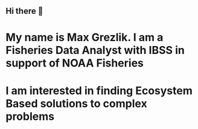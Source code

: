 ## Hi there 👋
# My name is Max Grezlik. I am a Fisheries Data Analyst with IBSS in support of NOAA Fisheries
# I am interested in finding Ecosystem Based solutions to complex problems
<!--
**MGrezlik/MGrezlik** is a ✨ _special_ ✨ repository because its `README.md` (this file) appears on your GitHub profile.

Here are some ideas to get you started:

- 🔭 I’m currently working on ...
- 🌱 I’m currently learning ...
- 👯 I’m looking to collaborate on ...
- 🤔 I’m looking for help with ...
- 💬 Ask me about ...
- 📫 How to reach me: ...
- 😄 Pronouns: ...
- ⚡ Fun fact: ...
-->
